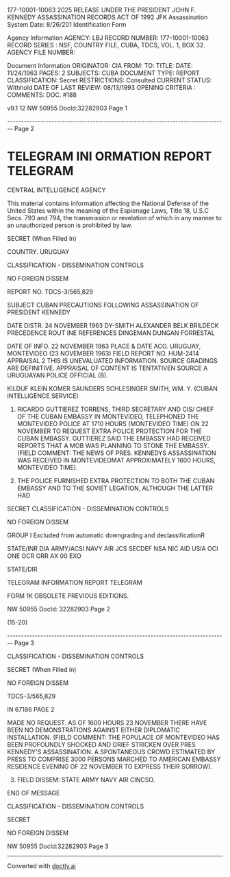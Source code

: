 177-10001-10063 2025 RELEASE UNDER THE PRESIDENT JOHN F. KENNEDY ASSASSINATION RECORDS ACT OF 1992
JFK Assassination System Date: 8/26/201
Identification Form

Agency Information
AGENCY: LBJ
RECORD NUMBER: 177-10001-10063
RECORD SERIES : NSF, COUNTRY FILE, CUBA, TDCS, VOL. 1, BOX 32.
AGENCY FILE NUMBER:

Document Information
ORIGINATOR: CIA
FROM:
TO:
TITLE:
DATE: 11/24/1963
PAGES: 2
SUBJECTS: CUBA
DOCUMENT TYPE: REPORT
CLASSIFICATION: Secret
RESTRICTIONS: Consulted
CURRENT STATUS: Withhold
DATE OF LAST REVIEW: 08/13/1993
OPENING CRITERIA :
COMMENTS: DOC. #188

v9.1 12
NW 50955 DocId:32282903 Page 1


-------------------------------------------------------------------------------- Page 2

# TELEGRAM INI ORMATION REPORT TELEGRAM

CENTRAL INTELLIGENCE AGENCY

This material contains information affecting the National Defense of the United States within the meaning of the Espionage Laws, Title 18, U.S.C Secs. 793 and 794, the transmission or revelation of which in any manner to an unauthorized person is prohibited by law.

SECRET
(When Filled In)

COUNTRY. URUGUAY

CLASSIFICATION - DISSEMINATION CONTROLS

NO FOREIGN DISSEM

REPORT NO. TDCS-3/565,829

SUBJECT CUBAN PRECAUTIONS FOLLOWING ASSASSINATION OF PRESIDENT KENNEDY

DATE DISTR. 24 NOVEMBER 1963 DY-SMITH
ALEXANDER
BELK
BRILDECK
PRECEDENCE ROUT INE
REFERENCES
DINGEMAN
DUNGAN
FORRESTAL

DATE OF INFO. 22 NOVEMBER 1963
PLACE & DATE ACO. URUGUAY, MONTEVIDEO (23 NOVEMBER 1963)
FIELD REPORT NO. HUM-2414
APPRAISAL 2
THIS IS UNEVALUATED INFORMATION. SOURCE GRADINGS ARE DEFINITIVE. APPRAISAL OF CONTENT IS TENTATIVEN
SOURCE A URUGUAYAN POLICE OFFICIAL (B).

KILDUF
KLEIN
KOMER
SAUNDERS
SCHLESINGER
SMITH, WM. Y. (CUBAN INTELLIGENCE SERVICE)

1. RICARDO GUTTIEREZ TORRENS, THIRD SECRETARY AND CIS/
   CHIEF OF THE CUBAN EMBASSY IN MONTEVIDEO, TELEPHONED THE MONTEVIDEO POLICE AT 1710 HOURS (MONTEVIDEO TIME) ON 22 NOVEMBER TO REQUEST EXTRA POLICE PROTECTION FOR THE CUBAN EMBASSY. GUTTIEREZ SAID THE EMBASSY HAD RECEIVED REPORTS THAT A MOB WAS PLANNING TO STONE THE EMBASSY.(FIELD COMMENT: THE NEWS OF PRES. KENNEDYS ASSASSINATION WAS RECEIVED IN MONTEVIDEOMAT APPROXIMATELY 1600 HOURS, MONTEVIDEO TIME).

2. THE POLICE FURNISHED EXTRA PROTECTION TO BOTH THE CUBAN EMBASSY AND TO THE SOVIET LEGATION, ALTHOUGH THE LATTER HAD

SECRET
CLASSIFICATION - DISSEMINATION CONTROLS

NO FOREIGN DISSEM

GROUP I
Excluded from automatic downgrading and declassificationR

STATE/INR DIA ARMY/ACSI NAVY AIR JCS SECDEF NSA NIC AID USIA OCI ONE OCR ORR AX 00 EXO

STATE/DIR

TELEGRAM INFORMATION REPORT TELEGRAM

FORM 1K OBSOLETE PREVIOUS EDITIONS.

NW 50955 DocId: 32282903 Page 2

(15-20)


-------------------------------------------------------------------------------- Page 3

CLASSIFICATION - DISSEMINATION CONTROLS

SECRET
(When Filled in)

NO FOREIGN DISSEM

TDCS-3/565,829

IN 67186
PAGE 2

MADE NO REQUEST. AS OF 1600 HOURS 23 NOVEMBER THERE HAVE BEEN
NO DEMONSTRATIONS AGAINST EITHER DIPLOMATIC INSTALLATION. (FIELD
COMMENT: THE POPULACE OF MONTEVIDEO HAS BEEN PROFOUNDLY SHOCKED
AND GRIEF STRICKEN OVER PRES KENNEDY'S ASSASSINATION. A SPONTANEOUS
CROWD ESTIMATED BY PRESS TO COMPRISE 3000 PERSONS
MARCHED TO AMERICAN EMBASSY RESIDENCE EVENING OF
22 NOVEMBER TO EXPRESS THEIR SORROW).

3. FIELD DISSEM: STATE ARMY NAVY AIR CINCSO.

END OF MESSAGE

CLASSIFICATION - DISSEMINATION CONTROLS

SECRET

NO FOREIGN DISSEM

NW 50955 DocId:32282903 Page 3


---
Converted with [doctly.ai](https://doctly.ai)